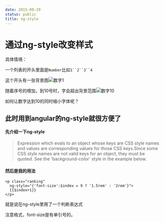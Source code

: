 ```yaml
---
date: 2015-09-29
status: public
title: ng-style
---
```



# 通过ng-style改变样式

具体情境：

一个列表的开头里面是`Number`比如`1``2``3``4`

这个开头有一张背景图![数字1](http://ww3.sinaimg.cn/large/74311666jw1ewjegr35gnj201l023mwz.jpg)

随着序号的增加，到10号时，字会超出背景范围![数字10](http://ww3.sinaimg.cn/large/74311666jw1ewjejo3pb9j201m01zq2r.jpg)

如何让数字达到10的同时缩小字体呢？


## 此时用到angular的ng-style就很方便了

#### 先介绍一下ng-style

> Expression which evals to an object whose keys are CSS style names and values are corresponding values for those CSS keys.Since some CSS style names are not valid keys for an object, they must be quoted. See the 'background-color' style in the example below.

#### 然后是我的用法

```
<p class="ranking"
  ng-style="{'font-size':$index = 9 ? '1.5rem' : '2rem'}">
  {{$index+1}}
</p>
```

就是说在ng-style里用了一个判断表达式

注意格式，font-size是有单引号的。